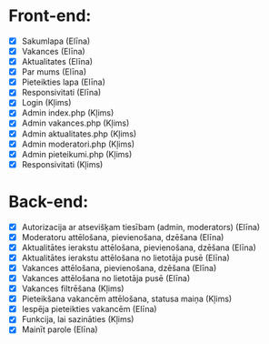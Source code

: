 # Front-end:
- [x] Sakumlapa (Elīna)
- [x] Vakances (Elīna)
- [x] Aktualitates (Elīna)
- [x] Par mums (Elīna)
- [x] Pieteikties lapa (Elīna)
- [x] Responsivitati (Elīna)
- [x] Login (Kļims)
- [x] Admin index.php (Kļims)
- [x] Admin vakances.php (Kļims)
- [x] Admin aktualitates.php (Kļims)
- [x] Admin moderatori.php (Kļims)
- [x] Admin pieteikumi.php (Kļims)
- [x] Responsivitati (Kļims)

# Back-end:
- [x] Autorizacija ar atsevišķam tiesībam (admin, moderators) (Elīna)
- [x] Moderatoru attēlošana, pievienošana, dzēšana (Elīna)
- [x] Aktualitātes ierakstu attēlošana, pievienošana, dzēšana (Elīna)
- [x] Aktualitātes ierakstu attēlošana no lietotāja pusē (Elīna)
- [x] Vakances attēlošana, pievienošana, dzēšana (Elīna)
- [x] Vakances attēlošana no lietotāja pusē (Elīna)
- [x] Vakances filtrēšana (Kļims)
- [x] Pieteikšana vakancēm attēlošana, statusa maiņa (Kļims)
- [x] Iespēja pieteikties vakancēm (Elīna)
- [x] Funkcija, lai sazināties (Kļims)
- [x] Mainīt parole (Elīna)
